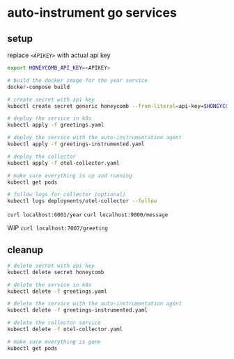 # auto-instrument go services

## setup

replace `<APIKEY>` with actual api key

```sh
export HONEYCOMB_API_KEY=<APIKEY>
```

```sh
# build the docker image for the year service
docker-compose build

# create secret with api key
kubectl create secret generic honeycomb --from-literal=api-key=$HONEYCOMB_API_KEY

# deploy the service in k8s
kubectl apply -f greetings.yaml

# deploy the service with the auto-instrumentation agent
kubectl apply -f greetings-instrumented.yaml

# deploy the collector
kubectl apply -f otel-collector.yaml

# make sure everything is up and running
kubectl get pods

# follow logs for collector (optional)
kubectl logs deployments/otel-collector --follow
```

`curl localhost:6001/year`
`curl localhost:9000/message`

WIP `curl localhost:7007/greeting`

## cleanup

```sh
# delete secret with api key
kubectl delete secret honeycomb

# delete the service in k8s
kubectl delete -f greetings.yaml

# delete the service with the auto-instrumentation agent
kubectl delete -f greetings-instrumented.yaml

# delete the collector service
kubectl delete -f otel-collector.yaml

# make sure everything is gone
kubectl get pods
```
